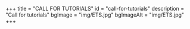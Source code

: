 +++
title = "CALL FOR TUTORIALS"
id = "call-for-tutorials"
description = "Call for tutorials"
bgImage = "img/ETS.jpg"
bgImageAlt = "img/ETS.jpg"
+++
